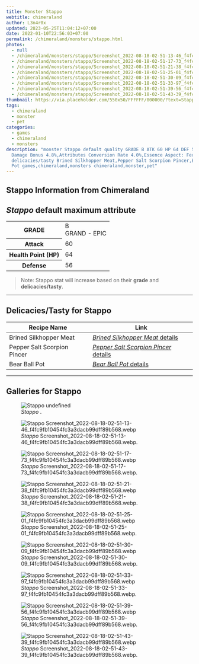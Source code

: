 ```yaml
---
title: Monster Stappo
webtitle: chimeraland
author: L3n4r0x
updated: 2023-05-25T11:04:12+07:00
date: 2022-01-10T22:56:03+07:00
permalink: /chimeraland/monsters/stappo.html
photos:
  - null
  - /chimeraland/monsters/stappo/Screenshot_2022-08-18-02-51-13-46_f4fc9fb10454fc3a3dacb99dff89b568.webp
  - /chimeraland/monsters/stappo/Screenshot_2022-08-18-02-51-17-73_f4fc9fb10454fc3a3dacb99dff89b568.webp
  - /chimeraland/monsters/stappo/Screenshot_2022-08-18-02-51-21-38_f4fc9fb10454fc3a3dacb99dff89b568.webp
  - /chimeraland/monsters/stappo/Screenshot_2022-08-18-02-51-25-01_f4fc9fb10454fc3a3dacb99dff89b568.webp
  - /chimeraland/monsters/stappo/Screenshot_2022-08-18-02-51-30-09_f4fc9fb10454fc3a3dacb99dff89b568.webp
  - /chimeraland/monsters/stappo/Screenshot_2022-08-18-02-51-33-97_f4fc9fb10454fc3a3dacb99dff89b568.webp
  - /chimeraland/monsters/stappo/Screenshot_2022-08-18-02-51-39-56_f4fc9fb10454fc3a3dacb99dff89b568.webp
  - /chimeraland/monsters/stappo/Screenshot_2022-08-18-02-51-43-39_f4fc9fb10454fc3a3dacb99dff89b568.webp
thumbnail: https://via.placeholder.com/550x50/FFFFFF/000000/?text=Stappo
tags:
  - chimeraland
  - monster
  - pet
categories:
  - games
  - chimeraland
  - monsters
description: "monster Stappo default quality GRADE B ATK 60 HP 64 DEF 56 PvP
  Damage Bonus 4.8%,Attributes Conversion Rate 4.0%,Essence Aspect: Fermount
  delicacies/tasty Brined Silkhopper Meat,Pepper Salt Scorpion Pincer,Bear Ball
  Pot games,chimeraland,monsters chimeraland,monster,pet"
---
```


<link
  rel="stylesheet"
  href="https://rawcdn.githack.com/dimaslanjaka/Web-Manajemen/870a349/css/bootstrap-5-3-0-alpha3-wrapper.css"
/>
<section id="bootstrap-wrapper">
  <div data-bs-theme="dark">
    <h2>Stappo Information from Chimeraland</h2>
    <h2 id="attribute"><i>Stappo</i> default maximum attribute</h2>
    <div class="row">
      <div class="col mb-2">
        <div class="card">
          <div class="card-body">
            <table>
              <tr>
                <th>GRADE</th>
                <td>B <br /><span class="text-purple">GRAND - EPIC</span></td>
              </tr>
              <tr>
                <th>Attack</th>
                <td>60</td>
              </tr>
              <tr>
                <th>Health Point (HP)</th>
                <td>64</td>
              </tr>
              <tr>
                <th>Defense</th>
                <td>56</td>
              </tr>
            </table>
          </div>
        </div>
      </div>
    </div>
    <blockquote class="bd-callout bd-callout-warning">
      Note: Stappo stat will increase based on their <b>grade</b> and
      <b>delicacies/tasty</b>.
    </blockquote>
    <hr />
    <h2 id="delicacies">Delicacies/Tasty for Stappo</h2>
    <div class="card">
      <div class="card-body">
        <div class="table-responsive">
          <table class="table table-striped">
            <thead>
              <tr>
                <th>Recipe Name</th>
                <th>Link</th>
              </tr>
            </thead>
            <tbody>
              <tr>
                <td>Brined Silkhopper Meat</td>
                <td>
                  <a
                    href="#"
                    class="text-primary"
                    title="Click here to view recipe Brined Silkhopper Meat details"
                    ><i>Brined Silkhopper Meat</i> details</a
                  >
                </td>
              </tr>
              <tr>
                <td>Pepper Salt Scorpion Pincer</td>
                <td>
                  <a
                    href="#"
                    class="text-primary"
                    title="Click here to view recipe Pepper Salt Scorpion Pincer details"
                    ><i>Pepper Salt Scorpion Pincer</i> details</a
                  >
                </td>
              </tr>
              <tr>
                <td>Bear Ball Pot</td>
                <td>
                  <a
                    href="https://www.webmanajemen.com/chimeraland/recipes/bear-ball-pot.html"
                    class="text-primary"
                    title="Click here to view recipe Bear Ball Pot details"
                    ><i>Bear Ball Pot</i> details</a
                  >
                </td>
              </tr>
            </tbody>
          </table>
        </div>
      </div>
    </div>
    <hr />
    <div id="gallery">
      <h2>Galleries for Stappo</h2>
      <div class="row">
        <div class="col-lg-6 col-12">
          <figure>
            <img
              src="https://www.webmanajemen.com/undefined"
              alt="Stappo undefined"
            />
            <figcaption style="word-wrap: break-word">
              <i>Stappo</i> .
            </figcaption>
          </figure>
        </div>
        <div class="col-lg-6 col-12">
          <figure>
            <img
              src="https://www.webmanajemen.com/chimeraland/monsters/stappo/Screenshot_2022-08-18-02-51-13-46_f4fc9fb10454fc3a3dacb99dff89b568.webp"
              alt="Stappo Screenshot_2022-08-18-02-51-13-46_f4fc9fb10454fc3a3dacb99dff89b568.webp"
            />
            <figcaption style="word-wrap: break-word">
              <i>Stappo</i>
              Screenshot_2022-08-18-02-51-13-46_f4fc9fb10454fc3a3dacb99dff89b568.webp.
            </figcaption>
          </figure>
        </div>
        <div class="col-lg-6 col-12">
          <figure>
            <img
              src="https://www.webmanajemen.com/chimeraland/monsters/stappo/Screenshot_2022-08-18-02-51-17-73_f4fc9fb10454fc3a3dacb99dff89b568.webp"
              alt="Stappo Screenshot_2022-08-18-02-51-17-73_f4fc9fb10454fc3a3dacb99dff89b568.webp"
            />
            <figcaption style="word-wrap: break-word">
              <i>Stappo</i>
              Screenshot_2022-08-18-02-51-17-73_f4fc9fb10454fc3a3dacb99dff89b568.webp.
            </figcaption>
          </figure>
        </div>
        <div class="col-lg-6 col-12">
          <figure>
            <img
              src="https://www.webmanajemen.com/chimeraland/monsters/stappo/Screenshot_2022-08-18-02-51-21-38_f4fc9fb10454fc3a3dacb99dff89b568.webp"
              alt="Stappo Screenshot_2022-08-18-02-51-21-38_f4fc9fb10454fc3a3dacb99dff89b568.webp"
            />
            <figcaption style="word-wrap: break-word">
              <i>Stappo</i>
              Screenshot_2022-08-18-02-51-21-38_f4fc9fb10454fc3a3dacb99dff89b568.webp.
            </figcaption>
          </figure>
        </div>
        <div class="col-lg-6 col-12">
          <figure>
            <img
              src="https://www.webmanajemen.com/chimeraland/monsters/stappo/Screenshot_2022-08-18-02-51-25-01_f4fc9fb10454fc3a3dacb99dff89b568.webp"
              alt="Stappo Screenshot_2022-08-18-02-51-25-01_f4fc9fb10454fc3a3dacb99dff89b568.webp"
            />
            <figcaption style="word-wrap: break-word">
              <i>Stappo</i>
              Screenshot_2022-08-18-02-51-25-01_f4fc9fb10454fc3a3dacb99dff89b568.webp.
            </figcaption>
          </figure>
        </div>
        <div class="col-lg-6 col-12">
          <figure>
            <img
              src="https://www.webmanajemen.com/chimeraland/monsters/stappo/Screenshot_2022-08-18-02-51-30-09_f4fc9fb10454fc3a3dacb99dff89b568.webp"
              alt="Stappo Screenshot_2022-08-18-02-51-30-09_f4fc9fb10454fc3a3dacb99dff89b568.webp"
            />
            <figcaption style="word-wrap: break-word">
              <i>Stappo</i>
              Screenshot_2022-08-18-02-51-30-09_f4fc9fb10454fc3a3dacb99dff89b568.webp.
            </figcaption>
          </figure>
        </div>
        <div class="col-lg-6 col-12">
          <figure>
            <img
              src="https://www.webmanajemen.com/chimeraland/monsters/stappo/Screenshot_2022-08-18-02-51-33-97_f4fc9fb10454fc3a3dacb99dff89b568.webp"
              alt="Stappo Screenshot_2022-08-18-02-51-33-97_f4fc9fb10454fc3a3dacb99dff89b568.webp"
            />
            <figcaption style="word-wrap: break-word">
              <i>Stappo</i>
              Screenshot_2022-08-18-02-51-33-97_f4fc9fb10454fc3a3dacb99dff89b568.webp.
            </figcaption>
          </figure>
        </div>
        <div class="col-lg-6 col-12">
          <figure>
            <img
              src="https://www.webmanajemen.com/chimeraland/monsters/stappo/Screenshot_2022-08-18-02-51-39-56_f4fc9fb10454fc3a3dacb99dff89b568.webp"
              alt="Stappo Screenshot_2022-08-18-02-51-39-56_f4fc9fb10454fc3a3dacb99dff89b568.webp"
            />
            <figcaption style="word-wrap: break-word">
              <i>Stappo</i>
              Screenshot_2022-08-18-02-51-39-56_f4fc9fb10454fc3a3dacb99dff89b568.webp.
            </figcaption>
          </figure>
        </div>
        <div class="col-lg-6 col-12">
          <figure>
            <img
              src="https://www.webmanajemen.com/chimeraland/monsters/stappo/Screenshot_2022-08-18-02-51-43-39_f4fc9fb10454fc3a3dacb99dff89b568.webp"
              alt="Stappo Screenshot_2022-08-18-02-51-43-39_f4fc9fb10454fc3a3dacb99dff89b568.webp"
            />
            <figcaption style="word-wrap: break-word">
              <i>Stappo</i>
              Screenshot_2022-08-18-02-51-43-39_f4fc9fb10454fc3a3dacb99dff89b568.webp.
            </figcaption>
          </figure>
        </div>
      </div>
    </div>
  </div>
</section>